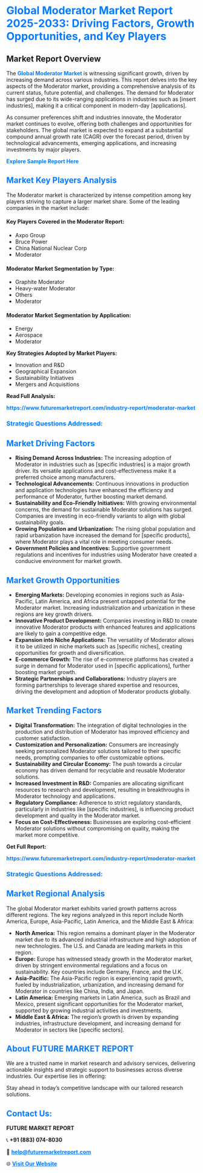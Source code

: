 <h1 style="color: #007BFF;">Global Moderator Market Report 2025-2033: Driving Factors, Growth Opportunities, and Key Players</h1>

<section id="overview">
<h2>Market Report Overview</h2>
<p>The <a href="https://www.futuremarketreport.com/industry-report/moderator-market" style="color: #007BFF; text-decoration: none;"><strong>Global Moderator Market</strong></a> is witnessing significant growth, driven by increasing demand across various industries. This report delves into the key aspects of the Moderator market, providing a comprehensive analysis of its current status, future potential, and challenges. The demand for Moderator has surged due to its wide-ranging applications in industries such as [insert industries], making it a critical component in modern-day [applications].</p>
<p>As consumer preferences shift and industries innovate, the Moderator market continues to evolve, offering both challenges and opportunities for stakeholders. The global market is expected to expand at a substantial compound annual growth rate (CAGR) over the forecast period, driven by technological advancements, emerging applications, and increasing investments by major players.</p>
</section>

<section id="overview">
<p><a href="https://www.futuremarketreport.com/request-sample/reportId=99919" style="color: #007BFF; text-decoration: none;"><strong>Explore Sample Report Here</strong></a></p>
</section>

<section id="key-players">
<h2 style="color: #007BFF;">Market Key Players Analysis</h2>
<p>The Moderator market is characterized by intense competition among key players striving to capture a larger market share. Some of the leading companies in the market include:</p>
<h4>Key Players Covered in the Moderator Report:</h4>
<ul><li>Axpo Group</li><li>Bruce Power</li><li>China National Nuclear Corp</li><li>Moderator</li></ul>
<h4>Moderator Market Segmentation by Type:</h4>
<ul><li>Graphite Moderator</li><li>Heavy-water Moderator</li><li>Others</li><li>Moderator</li></ul>

<h4>Moderator Market Segmentation by Application:</h4>
<ul><li>Energy</li><li>Aerospace</li><li>Moderator</li></ul>
<p><strong>Key Strategies Adopted by Market Players:</strong></p>
<ul>
<li>Innovation and R&D</li>
<li>Geographical Expansion</li>
<li>Sustainability Initiatives</li>
<li>Mergers and Acquisitions</li>
</ul>
</section>

<section>
<p><strong>Read Full Analysis: </strong></p><a href="https://www.futuremarketreport.com/industry-report/moderator-market" style="color: #007BFF; text-decoration: none;"><strong>https://www.futuremarketreport.com/industry-report/moderator-market</strong></a>
<h3 style="color: #007BFF;">Strategic Questions Addressed:</h3>
</section>

<section id="driving-factors">
<h2 style="color: #007BFF;">Market Driving Factors</h2>
<ul>
<li><strong>Rising Demand Across Industries:</strong> The increasing adoption of Moderator in industries such as [specific industries] is a major growth driver. Its versatile applications and cost-effectiveness make it a preferred choice among manufacturers.</li>
<li><strong>Technological Advancements:</strong> Continuous innovations in production and application technologies have enhanced the efficiency and performance of Moderator, further boosting market demand.</li>
<li><strong>Sustainability and Eco-Friendly Initiatives:</strong> With growing environmental concerns, the demand for sustainable Moderator solutions has surged. Companies are investing in eco-friendly variants to align with global sustainability goals.</li>
<li><strong>Growing Population and Urbanization:</strong> The rising global population and rapid urbanization have increased the demand for [specific products], where Moderator plays a vital role in meeting consumer needs.</li>
<li><strong>Government Policies and Incentives:</strong> Supportive government regulations and incentives for industries using Moderator have created a conducive environment for market growth.</li>
</ul>
</section>

<section id="growth-opportunities">
<h2 style="color: #007BFF;">Market Growth Opportunities</h2>
<ul>
<li><strong>Emerging Markets:</strong> Developing economies in regions such as Asia-Pacific, Latin America, and Africa present untapped potential for the Moderator market. Increasing industrialization and urbanization in these regions are key growth drivers.</li>
<li><strong>Innovative Product Development:</strong> Companies investing in R&D to create innovative Moderator products with enhanced features and applications are likely to gain a competitive edge.</li>
<li><strong>Expansion into Niche Applications:</strong> The versatility of Moderator allows it to be utilized in niche markets such as [specific niches], creating opportunities for growth and diversification.</li>
<li><strong>E-commerce Growth:</strong> The rise of e-commerce platforms has created a surge in demand for Moderator used in [specific applications], further boosting market growth.</li>
<li><strong>Strategic Partnerships and Collaborations:</strong> Industry players are forming partnerships to leverage shared expertise and resources, driving the development and adoption of Moderator products globally.</li>
</ul>
</section>

<section id="trending-factors">
<h2 style="color: #007BFF;">Market Trending Factors</h2>
<ul>
<li><strong>Digital Transformation:</strong> The integration of digital technologies in the production and distribution of Moderator has improved efficiency and customer satisfaction.</li>
<li><strong>Customization and Personalization:</strong> Consumers are increasingly seeking personalized Moderator solutions tailored to their specific needs, prompting companies to offer customizable options.</li>
<li><strong>Sustainability and Circular Economy:</strong> The push towards a circular economy has driven demand for recyclable and reusable Moderator solutions.</li>
<li><strong>Increased Investment in R&D:</strong> Companies are allocating significant resources to research and development, resulting in breakthroughs in Moderator technology and applications.</li>
<li><strong>Regulatory Compliance:</strong> Adherence to strict regulatory standards, particularly in industries like [specific industries], is influencing product development and quality in the Moderator market.</li>
<li><strong>Focus on Cost-Effectiveness:</strong> Businesses are exploring cost-efficient Moderator solutions without compromising on quality, making the market more competitive.</li>
</ul>
</section>

<section>
<p><strong>Get Full Report: </strong></p><a href="https://www.futuremarketreport.com/industry-report/moderator-market" style="color: #007BFF; text-decoration: none;"><strong>https://www.futuremarketreport.com/industry-report/moderator-market</strong></a>
<h3 style="color: #007BFF;">Strategic Questions Addressed:</h3>
</section>


<section id="regional-analysis">
<h2 style="color: #007BFF;">Market Regional Analysis</h2>
<p>The global Moderator market exhibits varied growth patterns across different regions. The key regions analyzed in this report include North America, Europe, Asia-Pacific, Latin America, and the Middle East & Africa:</p>
<ul>
<li><strong>North America:</strong> This region remains a dominant player in the Moderator market due to its advanced industrial infrastructure and high adoption of new technologies. The U.S. and Canada are leading markets in this region.</li>
<li><strong>Europe:</strong> Europe has witnessed steady growth in the Moderator market, driven by stringent environmental regulations and a focus on sustainability. Key countries include Germany, France, and the U.K.</li>
<li><strong>Asia-Pacific:</strong> The Asia-Pacific region is experiencing rapid growth, fueled by industrialization, urbanization, and increasing demand for Moderator in countries like China, India, and Japan.</li>
<li><strong>Latin America:</strong> Emerging markets in Latin America, such as Brazil and Mexico, present significant opportunities for the Moderator market, supported by growing industrial activities and investments.</li>
<li><strong>Middle East & Africa:</strong> The region’s growth is driven by expanding industries, infrastructure development, and increasing demand for Moderator in sectors like [specific sectors].</li>
</ul>
</section>

<footer>
<h2 style="color: #007BFF;">About FUTURE MARKET REPORT</h2>
<p>We are a trusted name in market research and advisory services, delivering actionable insights and strategic support to businesses across diverse industries. Our expertise lies in offering:</p>

<p>Stay ahead in today’s competitive landscape with our tailored research solutions.</p>

<h2 style="color: #007BFF;">Contact Us:</h2>
<p><strong>FUTURE MARKET REPORT</strong></p>
<p>📞 <strong>+91 (883) 074-8030</strong></p>
<p>📧 <strong><a href="mailto:help@futuremarketreport.com" style="color: #007BFF;">help@futuremarketreport.com</a></strong></p>
<p>🌐 <strong><a href="https://www.futuremarketreport.com/" style="color: #007BFF;">Visit Our Website</a></strong></p>
</footer>